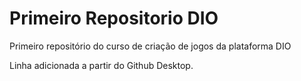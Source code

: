 # Primeiro Repositorio DIO
 Primeiro repositório do curso de criação de jogos da plataforma DIO
 
Linha adicionada a partir do Github Desktop.